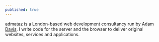 ```yaml
---
published: true
---
```

admataz is a London-based web development consultancy run by [Adam Davis](/adam-davis).  I write code for the server and the browser to deliver original websites, services and applications.
